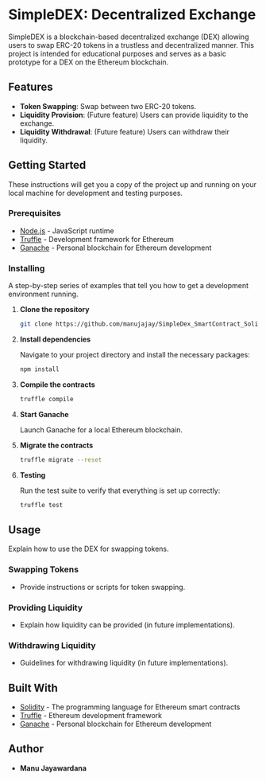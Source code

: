 # SimpleDEX: Decentralized Exchange

SimpleDEX is a blockchain-based decentralized exchange (DEX) allowing users to swap ERC-20 tokens in a trustless and decentralized manner. This project is intended for educational purposes and serves as a basic prototype for a DEX on the Ethereum blockchain.

## Features

- **Token Swapping**: Swap between two ERC-20 tokens.
- **Liquidity Provision**: (Future feature) Users can provide liquidity to the exchange.
- **Liquidity Withdrawal**: (Future feature) Users can withdraw their liquidity.

## Getting Started

These instructions will get you a copy of the project up and running on your local machine for development and testing purposes.

### Prerequisites

- [Node.js](https://nodejs.org/en/) - JavaScript runtime
- [Truffle](https://www.trufflesuite.com/truffle) - Development framework for Ethereum
- [Ganache](https://www.trufflesuite.com/ganache) - Personal blockchain for Ethereum development

### Installing

A step-by-step series of examples that tell you how to get a development environment running.

1. **Clone the repository**

   ```bash
   git clone https://github.com/manujajay/SimpleDex_SmartContract_Solidity.git
   ```

2. **Install dependencies**

   Navigate to your project directory and install the necessary packages:

   ```bash
   npm install
   ```

3. **Compile the contracts**

   ```bash
   truffle compile
   ```

4. **Start Ganache**

   Launch Ganache for a local Ethereum blockchain.

5. **Migrate the contracts**

   ```bash
   truffle migrate --reset
   ```

6. **Testing**

   Run the test suite to verify that everything is set up correctly:

   ```bash
   truffle test
   ```

## Usage

Explain how to use the DEX for swapping tokens.

### Swapping Tokens

- Provide instructions or scripts for token swapping.

### Providing Liquidity

- Explain how liquidity can be provided (in future implementations).

### Withdrawing Liquidity

- Guidelines for withdrawing liquidity (in future implementations).

## Built With

- [Solidity](https://soliditylang.org/) - The programming language for Ethereum smart contracts
- [Truffle](https://www.trufflesuite.com/) - Ethereum development framework
- [Ganache](https://www.trufflesuite.com/ganache) - Personal blockchain for Ethereum development


## Author

- **Manu Jayawardana** 




